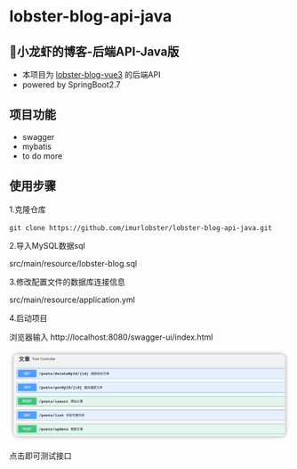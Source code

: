 # lobster-blog-api-java

## 🦞小龙虾的博客-后端API-Java版
- 本项目为 [lobster-blog-vue3](https://github.com/imurlobster/lobster-blog-vue3) 的后端API
- powered by SpringBoot2.7


##  项目功能
- swagger
- mybatis
- to do more

## 使用步骤

1.克隆仓库

`git clone https://github.com/imurlobster/lobster-blog-api-java.git`

2.导入MySQL数据sql

src/main/resource/lobster-blog.sql

3.修改配置文件的数据库连接信息

src/main/resource/application.yml 

4.启动项目

浏览器输入 http://localhost:8080/swagger-ui/index.html

![](./api.png)

点击即可测试接口




